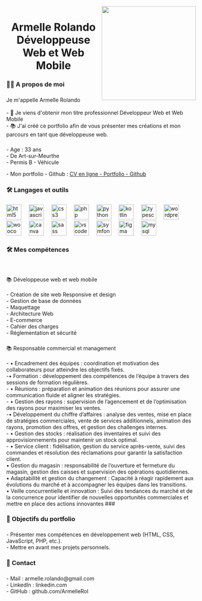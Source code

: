 <img align="right" height="250" src="https://wallpaperaccess.com/full/1338362.png"  />

###

<h1 align="center">Armelle Rolando <br>Développeuse Web et Web Mobile</h1>

###

<h3 align="left">👩‍💻  A propos de moi</h3>

###

<p align="left">Je m'appelle Armelle Rolando <br><br>- 🔭 Je viens d'obtenir mon titre professionnel Développeur Web et Web Mobile<br>- 📚 J'ai créé ce portfolio afin de vous présenter mes créations et mon parcours en tant que développeuse web.</p>

###

<p align="left">- Age : 33 ans<br>- De Art-sur-Meurthe<br>- Permis B - Véhicule</p>
<p align="left"> - Mon portfolio - Github : <a href="https://armellerol.github.io/">CV en ligne - Portfolio - Github</a></li>

###

<h3 align="left">🛠 Langages et outils</h3>

###

<div align="left">
  <img src="https://cdn.jsdelivr.net/gh/devicons/devicon/icons/html5/html5-original.svg" height="40" alt="html5 logo"  />
  <img width="12" />
  <img src="https://cdn.jsdelivr.net/gh/devicons/devicon/icons/javascript/javascript-original.svg" height="40" alt="javascript logo"  />
  <img width="12" />
  <img src="https://cdn.jsdelivr.net/gh/devicons/devicon/icons/css3/css3-original.svg" height="40" alt="css3 logo"  />
  <img width="12" />
  <img src="https://cdn.jsdelivr.net/gh/devicons/devicon/icons/php/php-original.svg" height="40" alt="php logo"  />
  <img width="12" />
  <img src="https://cdn.jsdelivr.net/gh/devicons/devicon/icons/python/python-original.svg" height="40" alt="python logo"  />
  <img width="12" />
  <img src="https://cdn.jsdelivr.net/gh/devicons/devicon/icons/kotlin/kotlin-original.svg" height="40" alt="kotlin logo"  />
  <img width="12" />
  <img src="https://cdn.jsdelivr.net/gh/devicons/devicon/icons/typescript/typescript-original.svg" height="40" alt="typescript logo"  />
  <img width="12" />
  <img src="https://cdn.jsdelivr.net/gh/devicons/devicon/icons/wordpress/wordpress-original.svg" height="40" alt="wordpress logo"  />
  <img width="12" />
  <img src="https://cdn.jsdelivr.net/gh/devicons/devicon/icons/woocommerce/woocommerce-original.svg" height="40" alt="woocommerce logo"  />
  <img width="12" />
  <img src="https://cdn.jsdelivr.net/gh/devicons/devicon/icons/canva/canva-original.svg" height="40" alt="canva logo"  />
  <img width="12" />
  <img src="https://cdn.jsdelivr.net/gh/devicons/devicon/icons/sass/sass-original.svg" height="40" alt="sass logo"  />
  <img width="12" />
  <img src="https://cdn.jsdelivr.net/gh/devicons/devicon/icons/vscode/vscode-original.svg" height="40" alt="vscode logo"  />
  <img width="12" />
  <img src="https://cdn.jsdelivr.net/gh/devicons/devicon/icons/symfony/symfony-original.svg" height="40" alt="symfony logo"  />
  <img width="12" />
  <img src="https://cdn.jsdelivr.net/gh/devicons/devicon/icons/figma/figma-original.svg" height="40" alt="figma logo"  />
  <img width="12" />
  <img src="https://cdn.jsdelivr.net/gh/devicons/devicon/icons/mysql/mysql-original.svg" height="40" alt="mysql logo"  />
</div>

###

<h3 align="left">🛠 Mes compétences</h3>

###

<br clear="both">

<p align="left">📚 Développeuse web  et web mobile<br><br>- Création de site web Responsive et design<br>- Gestion de base de données<br>- Maquettage<br>- Architecture Web<br>- E-commerce<br>- Cahier des charges<br>- Réglementation et sécurité</p>

###

<p align="left">📚 Responsable commercial et management <br><br>- •	Encadrement des équipes : coordination et motivation des collaborateurs pour atteindre les objectifs fixés.<br>-•	Formation : développement des compétences de l’équipe à travers des sessions de formation régulières.<br>- •	Réunions : préparation et animation des réunions pour assurer une communication fluide et aligner les stratégies.<br>- •	Gestion des rayons : supervision de l’agencement et de l’optimisation des rayons pour maximiser les ventes.<br>-•	Développement du chiffre d’affaires : analyse des ventes, mise en place de stratégies commerciales, vente de services additionnels, animation des rayons, promotion des offres, et gestion des challenges internes.<br>- •	Gestion des stocks : réalisation des inventaires et suivi des approvisionnements pour maintenir un stock optimal.<br>- •	Service client : fidélisation, gestion du service après-vente, suivi des commandes et résolution des réclamations pour garantir la satisfaction client.<br>•	Gestion du magasin : responsabilité de l’ouverture et fermeture du magasin, gestion des caisses et supervision des opérations quotidiennes. <br> •	Adaptabilité et gestion du changement : Capacité à réagir rapidement aux évolutions du marché et à accompagner les équipes dans les transitions. <br> •	Veille concurrentielle et innovation : Suivi des tendances du marché et de la concurrence pour identifier de nouvelles opportunités commerciales et mettre en place des actions innovantes
###

<h3 align="left">🎯 Objectifs du portfolio</h3>

###

<p align="left">- Présenter mes compétences en développement web (HTML, CSS, JavaScript, PHP, etc.).<br>- Mettre en avant mes projets personnels.</p>

###

<h3 align="left">📧 Contact</h3>

###

<p align="left">- Mail : armelle.rolando@gmail.com<br>- LinkedIn : linkedin.com<br>- GitHub : github.com/ArmelleRol</p>

###
